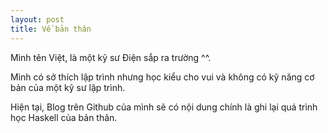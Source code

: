 ```yaml
---
layout: post
title: Về bản thân
---
```


Mình tên Việt, là một kỹ sư Điện sắp ra trường ^^.

Mình có sở thích lập trình nhưng học kiểu cho vui và không có kỹ năng cơ bản của một kỹ sư lập trình.

Hiện tại, Blog trên Github của mình sẽ có nội dung chính là ghi lại quá trình học Haskell của bản thân.
